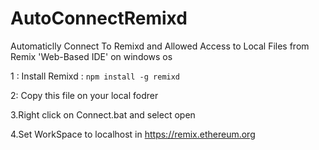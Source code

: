# AutoConnectRemixd
Automaticlly Connect To Remixd and  Allowed Access to Local Files from Remix 'Web-Based IDE' on windows os

 1 : Install Remixd :   `npm install -g remixd`
 
 2: Copy this file on your local fodrer 
 
 3.Right click on Connect.bat and select  open
 
 4.Set WorkSpace to localhost in  https://remix.ethereum.org
 
